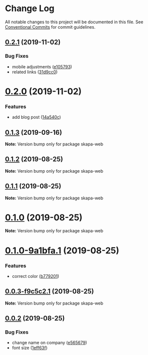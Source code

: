 # Change Log

All notable changes to this project will be documented in this file.
See [Conventional Commits](https://conventionalcommits.org) for commit guidelines.

## [0.2.1](https://github.com/christoferolaison/skapa/compare/skapa-web@0.2.0...skapa-web@0.2.1) (2019-11-02)

### Bug Fixes

- mobile adjustments ([e105793](https://github.com/christoferolaison/skapa/commit/e105793f8dc9d6b5d0ed86a9178bc709f9c2df0e))
- related links ([31d9cc0](https://github.com/christoferolaison/skapa/commit/31d9cc09fdb0f377c06afbbc0638233581f1a0cc))

# [0.2.0](https://github.com/christoferolaison/skapa/compare/skapa-web@0.1.3...skapa-web@0.2.0) (2019-11-02)

### Features

- add blog post ([14a540c](https://github.com/christoferolaison/skapa/commit/14a540c78215c4aff3826f0dfc735c4d57cf662e))

## [0.1.3](https://github.com/christoferolaison/skapa/compare/skapa-web@0.1.2...skapa-web@0.1.3) (2019-09-16)

**Note:** Version bump only for package skapa-web

## [0.1.2](https://github.com/christoferolaison/skapa/compare/skapa-web@0.1.1...skapa-web@0.1.2) (2019-08-25)

**Note:** Version bump only for package skapa-web

## [0.1.1](https://github.com/christoferolaison/skapa/compare/skapa-web@0.1.0...skapa-web@0.1.1) (2019-08-25)

**Note:** Version bump only for package skapa-web

# [0.1.0](https://github.com/christoferolaison/skapa/compare/skapa-web@0.1.0-9a1bfa.1...skapa-web@0.1.0) (2019-08-25)

**Note:** Version bump only for package skapa-web

# [0.1.0-9a1bfa.1](https://github.com/christoferolaison/skapa/compare/skapa-web@0.0.3-f9c5c2.1...skapa-web@0.1.0-9a1bfa.1) (2019-08-25)

### Features

- correct color ([b779201](https://github.com/christoferolaison/skapa/commit/b779201))

## [0.0.3-f9c5c2.1](https://github.com/christoferolaison/skapa/compare/skapa-web@0.0.2...skapa-web@0.0.3-f9c5c2.1) (2019-08-25)

**Note:** Version bump only for package skapa-web

## [0.0.2](https://github.com/christoferolaison/skapa/compare/skapa-web@0.0.1...skapa-web@0.0.2) (2019-08-25)

### Bug Fixes

- change name on company ([e565679](https://github.com/christoferolaison/skapa/commit/e565679))
- font size ([1eff63f](https://github.com/christoferolaison/skapa/commit/1eff63f))
